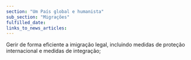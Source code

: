 ```yaml
---
section: "Um País global e humanista"
sub_section: "Migrações"
fulfilled_date:
links_to_news_articles:
---
```


Gerir de forma eficiente a imigração legal, incluindo medidas de proteção internacional e medidas de integração;